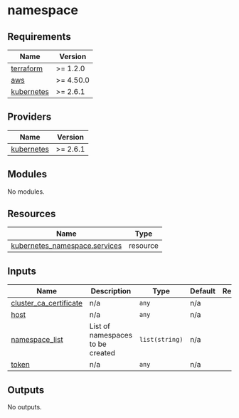 # namespace

<!-- BEGINNING OF PRE-COMMIT-TERRAFORM DOCS HOOK -->
## Requirements

| Name | Version |
|------|---------|
| <a name="requirement_terraform"></a> [terraform](#requirement\_terraform) | >= 1.2.0 |
| <a name="requirement_aws"></a> [aws](#requirement\_aws) | >= 4.50.0 |
| <a name="requirement_kubernetes"></a> [kubernetes](#requirement\_kubernetes) | >= 2.6.1 |

## Providers

| Name | Version |
|------|---------|
| <a name="provider_kubernetes"></a> [kubernetes](#provider\_kubernetes) | >= 2.6.1 |

## Modules

No modules.

## Resources

| Name | Type |
|------|------|
| [kubernetes_namespace.services](https://registry.terraform.io/providers/hashicorp/kubernetes/latest/docs/resources/namespace) | resource |

## Inputs

| Name | Description | Type | Default | Required |
|------|-------------|------|---------|:--------:|
| <a name="input_cluster_ca_certificate"></a> [cluster\_ca\_certificate](#input\_cluster\_ca\_certificate) | n/a | `any` | n/a | yes |
| <a name="input_host"></a> [host](#input\_host) | n/a | `any` | n/a | yes |
| <a name="input_namespace_list"></a> [namespace\_list](#input\_namespace\_list) | List of namespaces to be created | `list(string)` | n/a | yes |
| <a name="input_token"></a> [token](#input\_token) | n/a | `any` | n/a | yes |

## Outputs

No outputs.
<!-- END OF PRE-COMMIT-TERRAFORM DOCS HOOK -->
